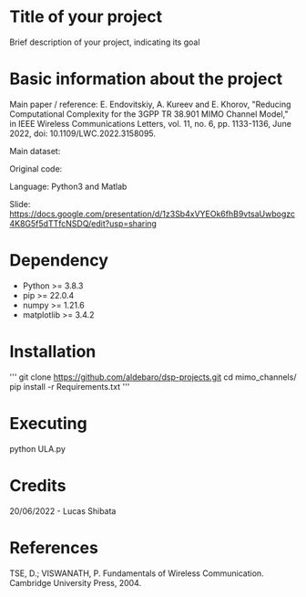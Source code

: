 # Title of your project

Brief description of your project, indicating its goal

# Basic information about the project

Main paper / reference: E. Endovitskiy, A. Kureev and E. Khorov, "Reducing Computational Complexity for the 3GPP TR 38.901 MIMO Channel Model," in IEEE Wireless Communications Letters, vol. 11, no. 6, pp. 1133-1136, June 2022, doi: 10.1109/LWC.2022.3158095.

Main dataset:

Original code: 

Language: Python3 and Matlab

Slide: https://docs.google.com/presentation/d/1z3Sb4xVYEOk6fhB9vtsaUwbogzc4K8G5f5dTTfcNSDQ/edit?usp=sharing

# Dependency

* Python >= 3.8.3
* pip >= 22.0.4
* numpy >= 1.21.6
* matplotlib >= 3.4.2

# Installation

'''
git clone https://github.com/aldebaro/dsp-projects.git
cd mimo_channels/
pip install -r Requirements.txt
'''

# Executing

python ULA.py

# Credits

20/06/2022 - Lucas Shibata

# References

TSE, D.; VISWANATH, P. Fundamentals of Wireless Communication. Cambridge University Press, 2004.